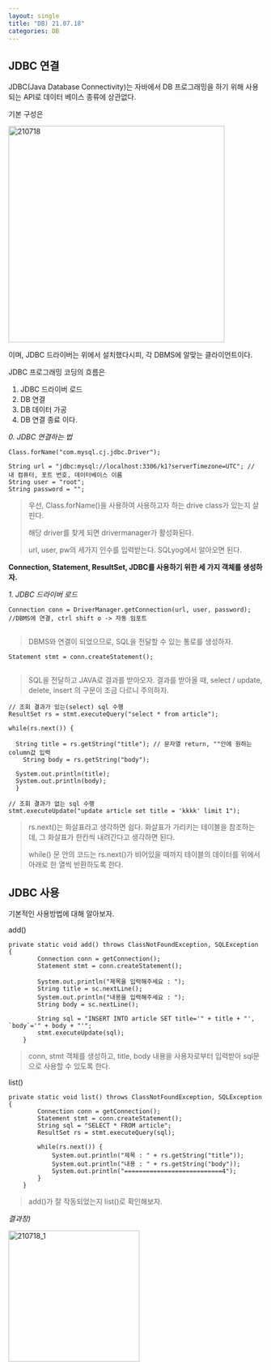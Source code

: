 ```yaml
---
layout: single
title: "DB) 21.07.18"
categories: DB
---
```


## JDBC 연결
JDBC(Java Database Connectivity)는 자바에서 DB 프로그래밍을 하기 위해 사용되는 API로 데이터 베이스 종류에 상관없다.

기본 구성은

<img width="427" alt="210718" src="https://user-images.githubusercontent.com/52832956/126060062-377dc8cf-f91f-493b-b8e7-2ce63bea41ab.PNG">

이며, JDBC 드라이버는 위에서 설치했다시피, 각 DBMS에 알맞는 클라이언트이다.

JDBC 프로그래밍 코딩의 흐름은 
1. JDBC 드라이버 로드
2. DB 연결
3. DB 데이터 가공
4. DB 연결 종료 이다.

_0. JDBC 연결하는 법_
```
Class.forName("com.mysql.cj.jdbc.Driver"); 
		
String url = "jdbc:mysql://localhost:3306/k1?serverTimezone=UTC"; // 내 컴퓨터, 포트 번호, 데이터베이스 이름
String user = "root";
String password = "";
```
> 우선, Class.forName()을 사용하여 사용하고자 하는 drive class가 있는지 살핀다.
> 
> 해당 driver를 찾게 되면 drivermanager가 활성화된다.
> 
> url, user, pw의 세가지 인수를 입력받는다. SQLyog에서 알아오면 된다.

__Connection, Statement, ResultSet, JDBC를 사용하기 위한 세 가지 객체를 생성하자.__

_1. JDBC 드라이버 로드_
```
Connection conn = DriverManager.getConnection(url, user, password); //DBMS에 연결, ctrl shift o -> 자동 임포트
    
```
> 
> DBMS와 연결이 되었으므로, SQL을 전달할 수 있는 통로를 생성하자.
> 

```
Statement stmt = conn.createStatement();
    
```
> 
> SQL을 전달하고 JAVA로 결과를 받아오자. 결과를 받아올 때, select / update, delete, insert 의 구문이 조금 다르니 주의하자.
> 

```
// 조회 결과가 있는(select) sql 수행
ResultSet rs = stmt.executeQuery("select * from article");

while(rs.next()) {
			
  String title = rs.getString("title"); // 문자열 return, ""안에 원하는 column값 입력
	String body = rs.getString("body");
			
  System.out.println(title);
  System.out.println(body);			
  }
		
// 조회 결과가 없는 sql 수행
stmt.executeUpdate("update article set title = 'kkkk' limit 1");
```
> 
> rs.next()는 화살표라고 생각하면 쉽다. 화살표가 가리키는 테이블을 참조하는데, 그 화살표가 한칸씩 내려간다고 생각하면 된다.
> 
> while() 문 안의 코드는 rs.next()가 비어있을 때까지 테이블의 데이터를 위에서 아래로 한 열씩 반환하도록 한다.
> 
 

## JDBC 사용

기본적인 사용방법에 대해 알아보자.

add()

```
private static void add() throws ClassNotFoundException, SQLException {
		Connection conn = getConnection();
		Statement stmt = conn.createStatement();
		
		System.out.println("제목을 입력해주세요 : ");
		String title = sc.nextLine();
		System.out.println("내용을 입력해주세요 : ");
		String body = sc.nextLine();
		
		String sql = "INSERT INTO article SET title='" + title + "', `body`='" + body + "'";
		stmt.executeUpdate(sql);
	}
```
> 
> conn, stmt 객체를 생성하고, title, body 내용을 사용자로부터 입력받아 sql문으로 사용할 수 있도록 한다.
> 


list()

```
private static void list() throws ClassNotFoundException, SQLException {
		Connection conn = getConnection();
		Statement stmt = conn.createStatement();
		String sql = "SELECT * FROM article";
		ResultSet rs = stmt.executeQuery(sql);
		
		while(rs.next()) {
			System.out.println("제목 : " + rs.getString("title"));
			System.out.println("내용 : " + rs.getString("body"));
			System.out.println("===========================4");
		}
	}
```
>
> add()가 잘 작동되었는지 list()로 확인해보자.
> 

_결과창)_

<img width="259" alt="210718_1" src="https://user-images.githubusercontent.com/52832956/126060060-1ea8d488-d902-4ceb-946a-4c1b2023d11e.PNG">



